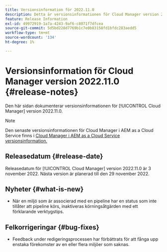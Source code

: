 ```yaml
---
title: Versionsinformation för 2022.11.0
description: Detta är versionsinformationen för Cloud Manager version 2022.11.0.
feature: Release Information
exl-id: 49972919-1a7a-4243-9af6-c8071f7dfcea
source-git-commit: 5d5bd228d7769b1c7e0b83158fd1bfdc283aedd5
workflow-type: tm+mt
source-wordcount: '134'
ht-degree: 1%

---
```


# Versionsinformation för Cloud Manager version 2022.11.0 {#release-notes}

Den här sidan dokumenterar versionsinformationen för [!UICONTROL Cloud Manager] version 2022.11.0.

>[!NOTE]
>
>Den senaste versionsinformationen för Cloud Manager i AEM as a Cloud Service finns i [Cloud Manager i AEM as a Cloud Service versionsinformation.](https://experienceleague.adobe.com/docs/experience-manager-cloud-service/content/implementing/using-cloud-manager/release-notes-cloud-manager/release-notes-cm-current.html)

## Releasedatum {#release-date}

Releasedatum för [!UICONTROL Cloud Manager] version 2022.11.0 är 3 november 2022. Nästa version är planerad till den 29 november 2022.

## Nyheter {#what-is-new}

* När en miljö som är associerad med en pipeline har en status som inte tillåter att pipeline körs, inaktiveras körningsåtgärden med ett förklarande verktygstips.

## Felkorrigeringar {#bug-fixes}

* Feedback under redigeringsprocessen har förbättrats för att fånga upp enstaka förekomster av en eller flera miljöer som saknas.
